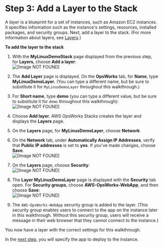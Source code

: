 # Step 3: Add a Layer to the Stack<a name="gettingstarted-linux-add-layer"></a>

 A *layer* is a blueprint for a set of instances, such as Amazon EC2 instances\. It specifies information such as the instance's settings, resources, installed packages, and security groups\. Next, add a layer to the stack\. \(For more information about layers, see [Layers](workinglayers.md)\.\)

**To add the layer to the stack**

1. With the **MyLinuxDemoStack** page displayed from the previous step, for **Layers**, choose **Add a layer**:   
![\[Image NOT FOUND\]](http://docs.aws.amazon.com/opsworks/latest/userguide/images/gs-linux-add-layer-console.png)

1. The **Add Layer** page is displayed\. On the **OpsWorks** tab, for **Name**, type **MyLinuxDemoLayer**\. \(You can type a different name, but be sure to substitute it for `MyLinuxDemoLayer` throughout this walkthrough\.\)

1. For **Short name**, type **demo** \(you can type a different value, but be sure to substitute it for `demo` throughout this walkthrough\):  
![\[Image NOT FOUND\]](http://docs.aws.amazon.com/opsworks/latest/userguide/images/gs-linux-add-layer-page-console.png)

1. Choose **Add layer**\. AWS OpsWorks Stacks creates the layer and displays the **Layers** page\.

1. On the **Layers** page, for **MyLinuxDemoLayer**, choose **Network**\.

1. On the **Network** tab, under **Automatically Assign IP Addresses**, verify that **Public IP addresses** is set to **yes**\. If you've made changes, choose **Save**\.  
![\[Image NOT FOUND\]](http://docs.aws.amazon.com/opsworks/latest/userguide/images/add_layer_publicip.png)

1. On the **Layers** page, choose **Security**:  
![\[Image NOT FOUND\]](http://docs.aws.amazon.com/opsworks/latest/userguide/images/gs-linux-layer-page-console.png)

1. The **Layer MyLinuxDemoLayer** page is displayed with the **Security** tab open\. For **Security groups**, choose **AWS\-OpsWorks\-WebApp**, and then choose **Save**:  
![\[Image NOT FOUND\]](http://docs.aws.amazon.com/opsworks/latest/userguide/images/gs-linux-layer-security-console.png)

1. The `AWS-OpsWorks-WebApp` security group is added to the layer\. \(This security group enables users to connect to the app on the instance later in this walkthrough\. Without this security group, users will receive a message in their web browser that they cannot connect to the instance\.\)

You now have a layer with the correct settings for this walkthrough\.

In the [next step](gettingstarted-linux-specify-app.md), you will specify the app to deploy to the instance\. 